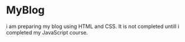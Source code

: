 # MyBlog
i am preparing my blog using HTML and CSS.   It is not completed untill i completed my JavaScript course.
